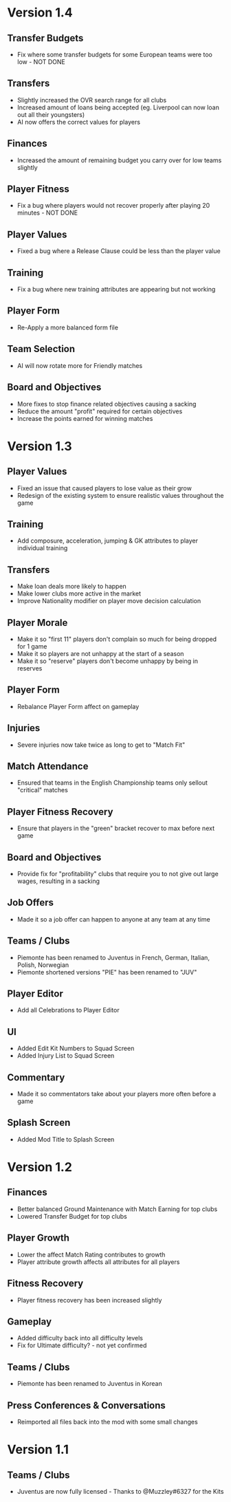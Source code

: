 # Version 1.4

## Transfer Budgets
- Fix where some transfer budgets for some European teams were too low - NOT DONE

## Transfers
- Slightly increased the OVR search range for all clubs
- Increased amount of loans being accepted (eg. Liverpool can now loan out all their youngsters)
- AI now offers the correct values for players

## Finances
- Increased the amount of remaining budget you carry over for low teams slightly

## Player Fitness
- Fix a bug where players would not recover properly after playing 20 minutes - NOT DONE

## Player Values
- Fixed a bug where a Release Clause could be less than the player value

## Training
- Fix a bug where new training attributes are appearing but not working

## Player Form
- Re-Apply a more balanced form file

## Team Selection
- AI will now rotate more for Friendly matches

## Board and Objectives
- More fixes to stop finance related objectives causing a sacking
- Reduce the amount "profit" required for certain objectives
- Increase the points earned for winning matches

# Version 1.3

## Player Values
- Fixed an issue that caused players to lose value as their grow
- Redesign of the existing system to ensure realistic values throughout the game

## Training
- Add composure, acceleration, jumping & GK attributes to player individual training

## Transfers
- Make loan deals more likely to happen
- Make lower clubs more active in the market
- Improve Nationality modifier on player move decision calculation

## Player Morale
- Make it so "first 11" players don't complain so much for being dropped for 1 game
- Make it so players are not unhappy at the start of a season
- Make it so "reserve" players don't become unhappy by being in reserves

## Player Form
- Rebalance Player Form affect on gameplay

## Injuries
- Severe injuries now take twice as long to get to "Match Fit"

## Match Attendance 
- Ensured that teams in the English Championship teams only sellout "critical" matches

## Player Fitness Recovery
- Ensure that players in the "green" bracket recover to max before next game

## Board and Objectives
- Provide fix for "profitability" clubs that require you to not give out large wages, resulting in a sacking

## Job Offers
- Made it so a job offer can happen to anyone at any team at any time

## Teams / Clubs
- Piemonte has been renamed to Juventus in French, German, Italian, Polish, Norwegian
- Piemonte shortened versions "PIE" has been renamed to "JUV"

## Player Editor 
- Add all Celebrations to Player Editor

## UI
- Added Edit Kit Numbers to Squad Screen
- Added Injury List to Squad Screen

## Commentary
- Made it so commentators take about your players more often before a game

## Splash Screen
- Added Mod Title to Splash Screen


# Version 1.2

## Finances
- Better balanced Ground Maintenance with Match Earning for top clubs
- Lowered Transfer Budget for top clubs

## Player Growth
- Lower the affect Match Rating contributes to growth
- Player attribute growth affects all attributes for all players

## Fitness Recovery
- Player fitness recovery has been increased slightly

## Gameplay
- Added difficulty back into all difficulty levels
- Fix for Ultimate difficulty? - not yet confirmed

## Teams / Clubs
- Piemonte has been renamed to Juventus in Korean

## Press Conferences & Conversations
- Reimported all files back into the mod with some small changes

# Version 1.1

## Teams / Clubs
- Juventus are now fully licensed - Thanks to @Muzzley#6327 for the Kits
